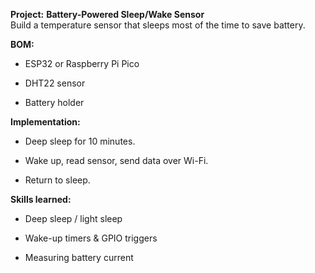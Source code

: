 **Project:** **Battery-Powered Sleep/Wake Sensor**  
Build a temperature sensor that sleeps most of the time to save battery.

**BOM:**

- ESP32 or Raspberry Pi Pico
    
- DHT22 sensor
    
- Battery holder
    

**Implementation:**

- Deep sleep for 10 minutes.
    
- Wake up, read sensor, send data over Wi-Fi.
    
- Return to sleep.
    

**Skills learned:**

- Deep sleep / light sleep
    
- Wake-up timers & GPIO triggers
    
- Measuring battery current